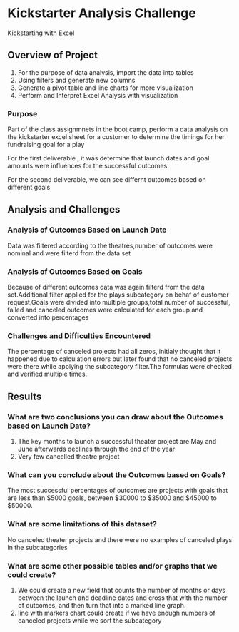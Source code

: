 # Kickstarter Analysis Challenge
Kickstarting with Excel

## Overview of Project
1. For the purpose of data analysis, import the data into tables
2. Using filters and generate new columns
3. Generate a pivot table and line charts for more visualization
4. Perform and Interpret Excel Analysis with visualization

### Purpose
Part of the class assignmnets in the boot camp, perform a data analysis on the kickstarter excel sheet for a customer to determine the timings for her fundraising goal for a play

For the first deliverable , it was determine that launch dates and goal amounts were influences for the successful outcomes

For the second deliverable, we can see differnt outcomes based on different goals

## Analysis and Challenges

### Analysis of Outcomes Based on Launch Date
Data was filtered according to the theatres,number of outcomes were nominal and were filterd from the data set

### Analysis of Outcomes Based on Goals
Because of different outcomes data was again filterd from the data set.Additional filter applied for the plays subcategory on behaf of customer request.Goals were divided into multiple groups,total number of successful, failed and canceled outcomes were calculated for each group and converted into percentages

### Challenges and Difficulties Encountered
The percentage of canceled projects had all zeros, initialy thought that it happened due to calculation errors but later found that no canceled projects were there while applying the subcategory filter.The formulas were checked and verified multiple times.

## Results

### What are two conclusions you can draw about the Outcomes based on Launch Date?
1. The key months to launch a successful theater project are May and June afterwards declines through the end of the year
2. Very few cancelled theatre project

### What can you conclude about the Outcomes based on Goals?
The most successful percentages of outcomes are projects with goals that are less than $5000 goals, between $30000 to $35000 and $45000 to $50000. 

### What are some limitations of this dataset?
No canceled theater projects and there were no examples of canceled plays in the subcategories

### What are some other possible tables and/or graphs that we could create?
1. We could create a new field that counts the number of months or days between the launch and deadline dates and cross that with the number of outcomes, and then turn that into a marked line graph.  
2. line with markers chart could create if we have enough numbers of canceled projects while we sort the subcategory
